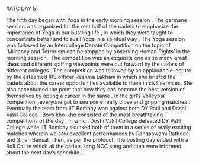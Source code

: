 #ATC DAY 5 :

The fifth day began with Yoga in the early morning session . The germane session was organized for the rest half of the cadets to emphasize the importance of Yoga in our
bustling life , in which they were taught to concentrate better and to avail Yoga in a spiritual way . The Yoga session was followed by an Intercollege Debate Competition 
on the topic of ‘Militancy and Terrorism can be stopped by observing Human Rights’ in the morning session . The competition was an exquisite one as so many great ideas and
different spiffing viewpoints were put forward by the cadets of different colleges . The competition was followed by an applaudable lecture by the esteemed IRS officer Reshma
Lakhani in which she briefed the cadets about the career opportunities available to them in civil services. She also accentuated the point that how they can become the best
version of themselves by opting a career in the same . In the girl’s Volleyball competition , everyone got to see some really close and gripping matches . Eventually the team 
from IIT Bombay won against both DY Patil and Doshi Vakil College . Boys kho-kho consisted of the most breathtaking competitions of the day , in which Doshi Vakil College defeated
DY Patil College while IIT Bombay skunked both of them in a series of really exciting matches wherein we saw excellent performances by Rangaswami Rathode and Srijan Bansal.
Then, as per the protocol , the bosting day ended with a Roll Call in which all the cadets sang NCC song and then were informed about the next day’s schedule .
